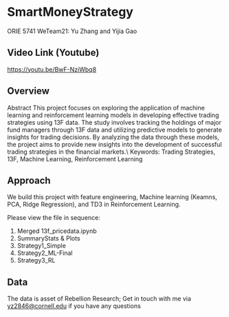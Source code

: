 # SmartMoneyStrategy
ORIE 5741 WeTeam21: Yu Zhang and Yijia Gao

## Video Link (Youtube)
https://youtu.be/BwF-NziWbq8

## Overview
Abstract
This project focuses on exploring the application of machine learning and reinforcement learning models in developing effective trading strategies using 13F data. The study involves tracking
the holdings of major fund managers through 13F data and utilizing predictive models to generate insights for trading decisions. By analyzing the data through these models, the project aims
to provide new insights into the development of successful trading strategies in the financial
markets.\\
Keywords: Trading Strategies, 13F, Machine Learning, Reinforcement Learning

## Approach
We build this project with feature engineering, Machine learning (Keamns, PCA, Ridge Regression), and TD3 in Reinforcement Learning.

Please view the file in sequence:
1. Merged 13f_pricedata.ipynb
2. SummaryStats & Plots
3. Strategy1_Simple
4. Strategy2_ML-Final
5. Strategy3_RL

## Data
The data is asset of Rebellion Research; Get in touch with me via yz2846@cornell.edu if you have any questions

